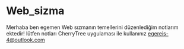 # Web_sizma
Merhaba ben egemen
Web sızmanın temellerini düzenlediğim notlarım ektedir!
lütfen notları CherryTree uygulaması ile kullanınız
egereis-4@outlook.com
